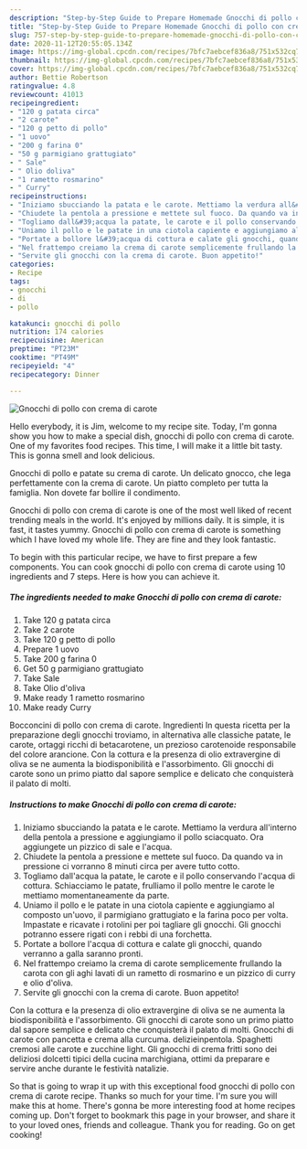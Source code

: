 ```yaml
---
description: "Step-by-Step Guide to Prepare Homemade Gnocchi di pollo con crema di carote"
title: "Step-by-Step Guide to Prepare Homemade Gnocchi di pollo con crema di carote"
slug: 757-step-by-step-guide-to-prepare-homemade-gnocchi-di-pollo-con-crema-di-carote
date: 2020-11-12T20:55:05.134Z
image: https://img-global.cpcdn.com/recipes/7bfc7aebcef836a8/751x532cq70/gnocchi-di-pollo-con-crema-di-carote-recipe-main-photo.jpg
thumbnail: https://img-global.cpcdn.com/recipes/7bfc7aebcef836a8/751x532cq70/gnocchi-di-pollo-con-crema-di-carote-recipe-main-photo.jpg
cover: https://img-global.cpcdn.com/recipes/7bfc7aebcef836a8/751x532cq70/gnocchi-di-pollo-con-crema-di-carote-recipe-main-photo.jpg
author: Bettie Robertson
ratingvalue: 4.8
reviewcount: 41013
recipeingredient:
- "120 g patata circa"
- "2 carote"
- "120 g petto di pollo"
- "1 uovo"
- "200 g farina 0"
- "50 g parmigiano grattugiato"
- " Sale"
- " Olio doliva"
- "1 rametto rosmarino"
- " Curry"
recipeinstructions:
- "Iniziamo sbucciando la patata e le carote. Mettiamo la verdura all&#39;interno della pentola a pressione e aggiungiamo il pollo sciacquato. Ora aggiungete un pizzico di sale e l&#39;acqua."
- "Chiudete la pentola a pressione e mettete sul fuoco. Da quando va in pressione ci vorranno 8 minuti circa per avere tutto cotto."
- "Togliamo dall&#39;acqua la patate, le carote e il pollo conservando l&#39;acqua di cottura. Schiacciamo le patate, frulliamo il pollo mentre le carote le mettiamo momentaneamente da parte."
- "Uniamo il pollo e le patate in una ciotola capiente e aggiungiamo al composto un&#39;uovo, il parmigiano grattugiato e la farina poco per volta. Impastate e ricavate i rotolini per poi tagliare gli gnocchi. Gli gnocchi potranno essere rigati con i rebbi di una forchetta."
- "Portate a bollore l&#39;acqua di cottura e calate gli gnocchi, quando verranno a galla saranno pronti."
- "Nel frattempo creiamo la crema di carote semplicemente frullando la carota con gli aghi lavati di un rametto di rosmarino e un pizzico di curry e olio d&#39;oliva."
- "Servite gli gnocchi con la crema di carote. Buon appetito!"
categories:
- Recipe
tags:
- gnocchi
- di
- pollo

katakunci: gnocchi di pollo 
nutrition: 174 calories
recipecuisine: American
preptime: "PT23M"
cooktime: "PT49M"
recipeyield: "4"
recipecategory: Dinner

---
```



![Gnocchi di pollo con crema di carote](https://img-global.cpcdn.com/recipes/7bfc7aebcef836a8/751x532cq70/gnocchi-di-pollo-con-crema-di-carote-recipe-main-photo.jpg)

Hello everybody, it is Jim, welcome to my recipe site. Today, I'm gonna show you how to make a special dish, gnocchi di pollo con crema di carote. One of my favorites food recipes. This time, I will make it a little bit tasty. This is gonna smell and look delicious.

Gnocchi di pollo e patate su crema di carote. Un delicato gnocco, che lega perfettamente con la crema di carote. Un piatto completo per tutta la famiglia. Non dovete far bollire il condimento.

Gnocchi di pollo con crema di carote is one of the most well liked of recent trending meals in the world. It's enjoyed by millions daily. It is simple, it is fast, it tastes yummy. Gnocchi di pollo con crema di carote is something which I have loved my whole life. They are fine and they look fantastic.


To begin with this particular recipe, we have to first prepare a few components. You can cook gnocchi di pollo con crema di carote using 10 ingredients and 7 steps. Here is how you can achieve it.

<!--inarticleads1-->

##### The ingredients needed to make Gnocchi di pollo con crema di carote:

1. Take 120 g patata circa
1. Take 2 carote
1. Take 120 g petto di pollo
1. Prepare 1 uovo
1. Take 200 g farina 0
1. Get 50 g parmigiano grattugiato
1. Take  Sale
1. Take  Olio d&#39;oliva
1. Make ready 1 rametto rosmarino
1. Make ready  Curry


Bocconcini di pollo con crema di carote. Ingredienti In questa ricetta per la preparazione degli gnocchi troviamo, in alternativa alle classiche patate, le carote, ortaggi ricchi di betacarotene, un prezioso carotenoide responsabile del colore arancione. Con la cottura e la presenza di olio extravergine di oliva se ne aumenta la biodisponibilità e l&#39;assorbimento. Gli gnocchi di carote sono un primo piatto dal sapore semplice e delicato che conquisterà il palato di molti. 

<!--inarticleads2-->

##### Instructions to make Gnocchi di pollo con crema di carote:

1. Iniziamo sbucciando la patata e le carote. Mettiamo la verdura all&#39;interno della pentola a pressione e aggiungiamo il pollo sciacquato. Ora aggiungete un pizzico di sale e l&#39;acqua.
1. Chiudete la pentola a pressione e mettete sul fuoco. Da quando va in pressione ci vorranno 8 minuti circa per avere tutto cotto.
1. Togliamo dall&#39;acqua la patate, le carote e il pollo conservando l&#39;acqua di cottura. Schiacciamo le patate, frulliamo il pollo mentre le carote le mettiamo momentaneamente da parte.
1. Uniamo il pollo e le patate in una ciotola capiente e aggiungiamo al composto un&#39;uovo, il parmigiano grattugiato e la farina poco per volta. Impastate e ricavate i rotolini per poi tagliare gli gnocchi. Gli gnocchi potranno essere rigati con i rebbi di una forchetta.
1. Portate a bollore l&#39;acqua di cottura e calate gli gnocchi, quando verranno a galla saranno pronti.
1. Nel frattempo creiamo la crema di carote semplicemente frullando la carota con gli aghi lavati di un rametto di rosmarino e un pizzico di curry e olio d&#39;oliva.
1. Servite gli gnocchi con la crema di carote. Buon appetito!


Con la cottura e la presenza di olio extravergine di oliva se ne aumenta la biodisponibilità e l&#39;assorbimento. Gli gnocchi di carote sono un primo piatto dal sapore semplice e delicato che conquisterà il palato di molti. Gnocchi di carote con pancetta e crema alla curcuma. delizieinpentola. Spaghetti cremosi alle carote e zucchine light. Gli gnocchi di crema fritti sono dei deliziosi dolcetti tipici della cucina marchigiana, ottimi da preparare e servire anche durante le festività natalizie. 

So that is going to wrap it up with this exceptional food gnocchi di pollo con crema di carote recipe. Thanks so much for your time. I'm sure you will make this at home. There's gonna be more interesting food at home recipes coming up. Don't forget to bookmark this page in your browser, and share it to your loved ones, friends and colleague. Thank you for reading. Go on get cooking!
